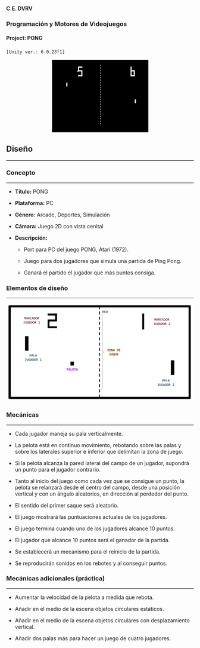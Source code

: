 #### C.E. DVRV

### Programación y Motores de Videojuegos

#### Project: PONG

`[Unity ver.: 6.0.23f1]`

<center>

![Elementos de diseño](Docs/gameplay.png)

</center>

## Diseño
---

### Concepto
---

- **Título:** PONG

- **Plataforma:** PC

- **Género:** Arcade, Deportes, Simulación

- **Cámara:** Juego 2D con vista cenital

- **Descripción:**

  - Port para PC del juego PONG, Atari (1972).

  - Juego para dos jugadores que simula una partida de Ping Pong.

  - Ganará el partido el jugador que más puntos consiga.

### Elementos de diseño
---

<center>

![Elementos de diseño](Docs/design.png)

</center>

### Mecánicas
---

- Cada jugador maneja su pala verticalmente.

- La pelota está en continuo movimiento, rebotando sobre las palas y sobre los laterales superior e inferior que delimitan la zona de juego.

- Si la pelota alcanza la pared lateral del campo de un jugador, supondrá un punto para el jugador contrario.

- Tanto al inicio del juego como cada vez que se consigue un punto, la pelota se relanzará desde el centro del campo, desde una posición vertical y con un ángulo aleatorios, en dirección al perdedor del punto.

- El sentido del primer saque será aleatorio.

- El juego mostrará las puntuaciones actuales de los jugadores.

- El juego termina cuando uno de los jugadores alcance 10 puntos.

- El jugador que alcance 10 puntos será el ganador de la partida.

- Se establecerá un mecanismo para el reinicio de la partida.

- Se reproducirán sonidos en los rebotes y al conseguir puntos.

### Mecánicas adicionales (práctica)
---

- Aumentar la velocidad de la pelota a medida que rebota.

- Añadir en el medio de la escena objetos circulares estáticos.

- Añadir en el medio de la escena objetos circulares con desplazamiento vertical.

- Añadir dos palas más para hacer un juego de cuatro jugadores.
